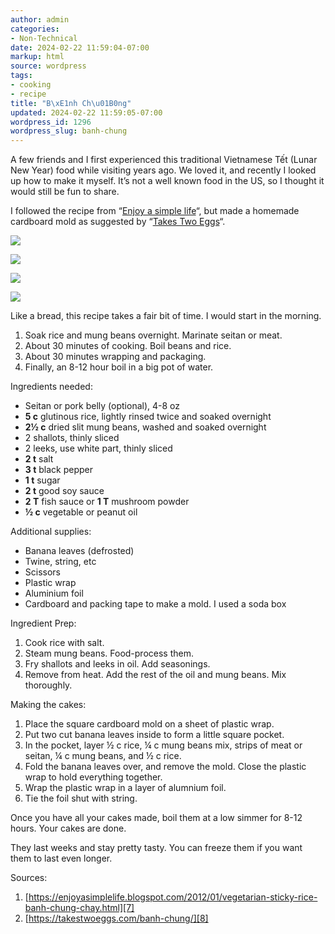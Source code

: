 ```yaml
---
author: admin
categories:
- Non-Technical
date: 2024-02-22 11:59:04-07:00
markup: html
source: wordpress
tags:
- cooking
- recipe
title: "B\xE1nh Ch\u01B0ng"
updated: 2024-02-22 11:59:05-07:00
wordpress_id: 1296
wordpress_slug: banh-chung
---
```

A few friends and I first experienced this traditional Vietnamese Tết (Lunar New Year) food while visiting years ago. We loved it, and recently I looked up how to make it myself. It’s not a well known food in the US, so I thought it would still be fun to share.

I followed the recipe from “[Enjoy a simple life][1]“, but made a homemade cardboard mold as suggested by “[Takes Two Eggs][2]“.

[![](https://blog.za3k.com/wp-content/uploads/2024/02/fork-crop-1024x808.jpg)][3]

[![](https://blog.za3k.com/wp-content/uploads/2024/02/foil-crop-1024x826.jpg)][4]

[![](https://blog.za3k.com/wp-content/uploads/2024/02/leaves-crop-1004x1024.jpg)][5]

[![](https://blog.za3k.com/wp-content/uploads/2024/02/unwrapped-crop-1024x851.jpg)][6]

Like a bread, this recipe takes a fair bit of time. I would start in the morning.

1.  Soak rice and mung beans overnight. Marinate seitan or meat.
2.  About 30 minutes of cooking. Boil beans and rice.
3.  About 30 minutes wrapping and packaging.
4.  Finally, an 8-12 hour boil in a big pot of water.

Ingredients needed:

-   Seitan or pork belly (optional), 4-8 oz
-   **5 c** glutinous rice, lightly rinsed twice and soaked overnight
-   **2½ c** dried slit mung beans, washed and soaked overnight
-   2 shallots, thinly sliced
-   2 leeks, use white part, thinly sliced
-   **2 t** salt
-   **3 t** black pepper
-   **1 t** sugar
-   **2 t** good soy sauce
-   **2 T** fish sauce or **1 T** mushroom powder
-   **½ c** vegetable or peanut oil

Additional supplies:

-   Banana leaves (defrosted)
-   Twine, string, etc
-   Scissors
-   Plastic wrap
-   Aluminium foil
-   Cardboard and packing tape to make a mold. I used a soda box

Ingredient Prep:

1.  Cook rice with salt.
2.  Steam mung beans. Food-process them.
3.  Fry shallots and leeks in oil. Add seasonings.
4.  Remove from heat. Add the rest of the oil and mung beans. Mix thoroughly.

Making the cakes:

1.  Place the square cardboard mold on a sheet of plastic wrap.
2.  Put two cut banana leaves inside to form a little square pocket.
3.  In the pocket, layer ½ c rice, ¼ c mung beans mix, strips of meat or seitan, ¼ c mung beans, and ½ c rice.
4.  Fold the banana leaves over, and remove the mold. Close the plastic wrap to hold everything together.
5.  Wrap the plastic wrap in a layer of alumnium foil.
6.  Tie the foil shut with string.

Once you have all your cakes made, boil them at a low simmer for 8-12 hours. Your cakes are done.

They last weeks and stay pretty tasty. You can freeze them if you want them to last even longer.

Sources:

1.  [https://enjoyasimplelife.blogspot.com/2012/01/vegetarian-sticky-rice-banh-chung-chay.html][7]
2.  [https://takestwoeggs.com/banh-chung/][8]

[1]: https://enjoyasimplelife.blogspot.com/2012/01/vegetarian-sticky-rice-banh-chung-chay.html
[2]: https://takestwoeggs.com/banh-chung/
[3]: https://blog.za3k.com/wp-content/uploads/2024/02/fork-crop.jpg
[4]: https://blog.za3k.com/wp-content/uploads/2024/02/foil-crop.jpg
[5]: https://blog.za3k.com/wp-content/uploads/2024/02/leaves-crop.jpg
[6]: https://blog.za3k.com/wp-content/uploads/2024/02/unwrapped-crop.jpg
[7]: https://enjoyasimplelife.blogspot.com/2012/01/vegetarian-sticky-rice-banh-chung-chay.html
[8]: https://takestwoeggs.com/banh-chung/
